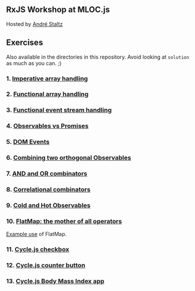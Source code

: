 ## RxJS Workshop at MLOC.js
Hosted by [André Staltz](http://andre.staltz.com)

## Exercises

Also available in the directories in this repository. Avoid looking at `solution` as much as you can. ;)

### 1. [Imperative array handling](http://jsbin.com/yawuqa/edit?js,console)

### 2. [Functional array handling](http://jsbin.com/tonunu/edit?js,console)

### 3. [Functional event stream handling](http://jsbin.com/ludafe/edit?js,console)

### 4. [Observables vs Promises](http://jsbin.com/dabuye/edit?js,console)

### 5. [DOM Events](http://jsbin.com/zusudo/edit?js,output)

### 6. [Combining two orthogonal Observables](http://jsbin.com/wesevi/edit?js,output)

### 7. [AND and OR combinators](http://jsbin.com/hugusu/edit?js,output)

### 8. [Correlational combinators](http://jsbin.com/fowahu/edit?js,console)

### 9. [Cold and Hot Observables](http://jsbin.com/cocogu/edit?js,console)

### 10. [FlatMap: the mother of all operators](http://jsbin.com/vepule/edit?js,console)

[Example use](http://jsbin.com/dunehe/edit?js,console) of FlatMap.

### 11. [Cycle.js checkbox](http://jsbin.com/nexojo/edit?js,output)

### 12. [Cycle.js counter button](http://jsbin.com/bogabi/edit?js,output)

### 13. [Cycle.js Body Mass Index app](http://jsbin.com/woqito/edit?js,output)

